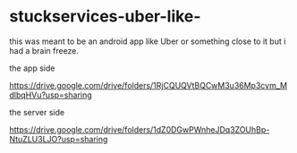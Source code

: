 # stuckservices-uber-like-
this was meant to be an android app like Uber or something close to it but i had a brain freeze. 

the app side

https://drive.google.com/drive/folders/1RjCQUQVtBQCwM3u36Mp3cvm_MdlbqHVu?usp=sharing

the server side

https://drive.google.com/drive/folders/1dZ0DGwPWnheJDq3ZOUhBp-NtuZLU3LJO?usp=sharing



